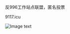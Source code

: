 反996工作站点联盟，匿名投票

9117.icu

![Image text](https://github.com/9117doticu/996.icu/blob/master/assets/IMG_9117_001.jpg)
